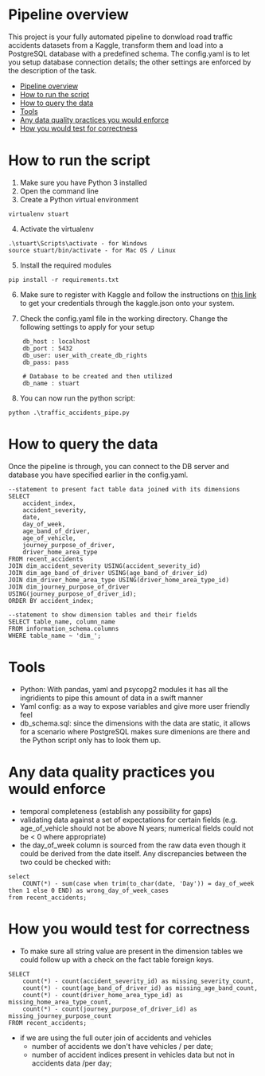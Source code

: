 
# Pipeline overview
This project is your fully automated pipeline to donwload road traffic accidents datasets from a Kaggle, transform them and load into a PostgreSQL database with a predefined schema.
The config.yaml is to let you setup database connection details; the other settings are enforced by the description of the task.

- [Pipeline overview](#pipeline-overview)
- [How to run the script](#how-to-run-the-script)
- [How to query the data](#how-to-query-the-data)
- [Tools](#tools)
- [Any data quality practices you would enforce](#any-data-quality-practices-you-would-enforce)
- [How you would test for correctness](#how-you-would-test-for-correctness)

# How to run the script
1. Make sure you have Python 3 installed
2. Open the command line
3. Create a Python virtual environment
```
virtualenv stuart
```
4. Activate the virtualenv
```
.\stuart\Scripts\activate - for Windows
source stuart/bin/activate - for Mac OS / Linux
```
5. Install the required modules
```
pip install -r requirements.txt
```
6. Make sure to register with Kaggle and follow the instructions on [this link](https://github.com/Kaggle/kaggle-api#api-credentials) to get your credentials through the kaggle.json onto your system.

7. Check the config.yaml file in the working directory. Change the following settings to apply for your setup
```
    db_host : localhost
    db_port : 5432
    db_user: user_with_create_db_rights
    db_pass: pass
    
    # Database to be created and then utilized
    db_name : stuart
```

8. You can now run the python script:
```
python .\traffic_accidents_pipe.py
```

# How to query the data
Once the pipeline is through, you can connect to the DB server and database you have specified earlier in the config.yaml.
```
--statement to present fact table data joined with its dimensions
SELECT 
	accident_index, 
	accident_severity, 
	date, 
	day_of_week, 
	age_band_of_driver, 
	age_of_vehicle, 
	journey_purpose_of_driver, 
	driver_home_area_type
FROM recent_accidents
JOIN dim_accident_severity USING(accident_severity_id)
JOIN dim_age_band_of_driver USING(age_band_of_driver_id)
JOIN dim_driver_home_area_type USING(driver_home_area_type_id)
JOIN dim_journey_purpose_of_driver USING(journey_purpose_of_driver_id);
ORDER BY accident_index;

--statement to show dimension tables and their fields
SELECT table_name, column_name 
FROM information_schema.columns 
WHERE table_name ~ 'dim_';
```

# Tools
- Python: With pandas, yaml and psycopg2 modules it has all the ingridients to pipe this amount of data in a swift manner
- Yaml config: as a way to expose variables and give more user friendly feel
- db_schema.sql: since the dimensions with the data are static, it allows for a scenario where PostgreSQL makes sure dimenions are there and the Python script only has to look them up.

# Any data quality practices you would enforce
- temporal completeness (establish any possibility for gaps)
- validating data against a set of expectations for certain fields (e.g. age_of_vehicle should not be above N years; numerical fields could not be < 0 where appropriate)
- the day_of_week column is sourced from the raw data even though it could be derived from the date itself. Any discrepancies between the two could be checked with:
```
select
	COUNT(*) - sum(case when trim(to_char(date, 'Day')) = day_of_week then 1 else 0 END) as wrong_day_of_week_cases
from recent_accidents;
```

# How you would test for correctness
* To make sure all string value are present in the dimension tables we could follow up with a check on the fact table foreign keys.
```
SELECT 
	count(*) - count(accident_severity_id) as missing_severity_count, 
	count(*) - count(age_band_of_driver_id) as missing_age_band_count,
	count(*) - count(driver_home_area_type_id) as missing_home_area_type_count,
	count(*) - count(journey_purpose_of_driver_id) as missing_journey_purpose_count
FROM recent_accidents;
```
* if we are using the full outer join of accidents and vehicles
    * number of accidents we don't have vehicles / per date;
    * number of accident indices present in vehicles data but not in accidents data /per day;